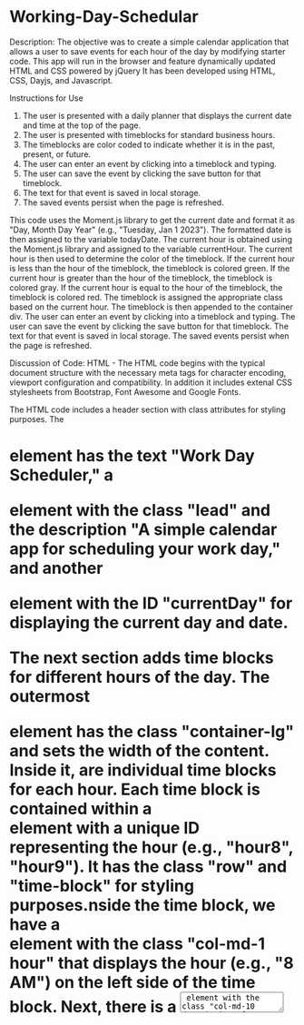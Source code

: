 # Working-Day-Schedular

Description:
The objective was to create a simple calendar application that allows a user to save events for each hour of the day by modifying starter code. This app will run in the browser and feature dynamically updated HTML and CSS powered by jQuery It has been developed using HTML, CSS, Dayjs, and Javascript.

Instructions for Use
1. The user is presented with a daily planner that displays the current date and time at the top of the page.
2. The user is presented with timeblocks for standard business hours.
3. The timeblocks are color coded to indicate whether it is in the past, present, or future.
4. The user can enter an event by clicking into a timeblock and typing.
5. The user can save the event by clicking the save button for that timeblock.
6. The text for that event is saved in local storage.
7. The saved events persist when the page is refreshed.



This code uses the Moment.js library to get the current date and format it as "Day, Month Day Year" (e.g., "Tuesday, Jan 1 2023"). The formatted date is then assigned to the variable todayDate. The current hour is obtained using the Moment.js library and assigned to the variable currentHour. The current hour is then used to determine the color of the timeblock. If the current hour is less than the hour of the timeblock, the timeblock is colored green. If the current hour is greater than the hour of the timeblock, the timeblock is colored gray. If the current hour is equal to the hour of the timeblock, the timeblock is colored red. The timeblock is assigned the appropriate class based on the current hour. The timeblock is then appended to the container div. The user can enter an event by clicking into a timeblock and typing. The user can save the event by clicking the save button for that timeblock. The text for that event is saved in local storage. The saved events persist when the page is refreshed.




Discussion of Code: 
HTML - The HTML code begins with the typical document structure with the necessary meta tags for character encoding, viewport configuration and compatibility. In addition it includes extenal CSS stylesheets from Bootstrap, Font Awesome and Google Fonts. 

The HTML code includes a header section with class attributes for styling purposes. The <h1> element has the text "Work Day Scheduler," a <p> element with the class "lead" and the description "A simple calendar app for scheduling your work day," and another <p> element with the ID "currentDay" for displaying the current day and date.

The next section adds time blocks for different hours of the day. The outermost <div> element has the class "container-lg" and sets the width of the content. Inside it, are individual time blocks for each hour.
Each time block is contained within a <div> element with a unique ID representing the hour (e.g., "hour8", "hour9"). It has the class "row" and "time-block" for styling purposes.nside the time block, we have a <div> element with the class "col-md-1 hour" that displays the hour (e.g., "8 AM") on the left side of the time block. Next, there is a <textarea> element with the class "col-md-10 description" for users to input their plans or notes for that specific hour. Finally, there is a <button> element with the classes "btn saveBtn col-md-1" and an <i> element with the class "fas fa-save" (Font Awesome icon) inside the button. This represents the save button for the corresponding time block. This structure is repeated for all the hours. 

The end of the document  includes JavaScript files. First, the jQuery library is loades from a content delivery network (CDN) using a <script> tag. Then, the Moment.js library from another CDN. The end of the document has the link to the "script.js" file that contains the logic for the Work Day Scheduler app.

JavaScript:
Inn the first lines of code the moment.js library is used to get the current date and format it as "Day, Month Day Year" (e.g., "Monday, Jan 1 2023").
The formatted date is then assigned to the variable todayDate.
The $("#currentDay").html(todayDate) line sets the HTML content of an element with the ID "currentDay" to the todayDate value. It essentially displays the current date on the webpage.

The (document).ready(function () { ... }) code ensures that the JavaScript code inside it is executed only after the HTML document is loaded. This is necessary because the JavaScript code is manipulating the HTML elements. This code wraps the following code inside a document-ready function, ensuring that it runs only after the HTML document has been fully loaded.
It sets up a click event listener for elements with the class "saveBtn".
When a "saveBtn" element is clicked, the function is executed.
Within the function, it retrieves the value of the description field that is located next to the clicked button using jQuery's siblings method. It assigns this value to the text variable.
It also gets the ID of the parent element (which represents a specific time block) using the parent method. This ID represents the hour for that time block.
Finally, it saves the text value in the browser's local storage, using the setItem method of the localStorage object. The time (hour) is used as the key, and the text value is stored.


Next is the function timeTracker() code.
Inside the function, it uses moment.js to get the current hour using moment().hour(), and assigns it to the variable timeNow.
It then loops over each element with the class "time-block" using jQuery's each method.
Within the loop, it extracts the hour from the element's ID by splitting the ID string and taking the numeric part after "hour". It converts the extracted hour to an integer and assigns it to the variable blockTime.
The function checks the relationship between blockTime and timeNow to determine whether the time block is in the past, present, or future.
Depending on the comparison results, it adds or removes CSS classes ("past", "present", and "future") using jQuery's addClass, removeClass, and removeClass methods to visually indicate the time status of each block.

In the next section, are lines for retreiving values from the local storage for specific time blocks and set the values of the corresponding description fields.
Each line follows a similar pattern: it selects an element using its ID and class (e.g., $("#hour8 .description")), retrieves the corresponding value from local storage using the getItem method of the localStorage object, and sets the value of the description field using jQuery's val method.

The next line calls the timeTracker function, which was defined earlier.
It ensures that the time tracker function is executed once the document is ready, to set up the initial time block colors based on the current time.
Overall, this code sets up a webpage with time blocks representing different hours. It displays the current date, allows the user to enter text in each time block, and saves the entered text in the browser's local storage. The time blocks are visually styled based on whether they are in the past, present, or future relative to the current time.
 

Building this app was useful in gaining experience and undertanding of third party APIs. I learned how to use the Moment.js library to get the current date and time, and how to use it to format dates and times. I also learned how to use the localStorage object to store data in the browser's local storage. I learned how to use jQuery to select HTML elements and manipulate their attributes and content. I also learned how to use jQuery's event listeners to set up click events for elements. Finally, I learned how to use jQuery's each method to loop over elements and perform operations on them.



The Work Day Scheduler was developed by David Patzer as part of the NU coding bootcamp. I obtained information from many sources to help in building this app.Sources include  w3collective, MDN Web Docs, Stack Overflow, and the jQuery documentation. https://chat.openai.com/ was used to check text. I reviewed this code https://github.com/ewirtz3/work-day-scheduler. I reviewed information from the MDN guide on Third Paaty APIs.https://developer.mozilla.org/en-US/docs/Learn/JavaScript/Client-side_web_APIs/Third_party_APIs. Reviewing documentation from https://jquery.com/ was critical. I utilized the jQuery tutorial from W3 schools https://www.w3schools.com/jquery/. The Day.js site was also critical https://day.js.org/.